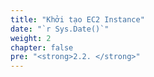 ```yaml
---
title: "Khởi tạo EC2 Instance"
date: "`r Sys.Date()`"
weight: 2
chapter: false
pre: "<strong>2.2. </strong>"
---
```

